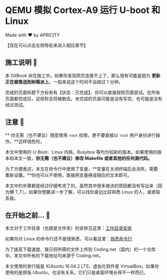 # QEMU 模拟 Cortex-A9 运行 U-boot 和 Linux

Made with ❤️ by APRICITY

【现在可以点击左侧导航来进入相应章节】


## 施工说明 🚧

本 GitBook 尚在施工中。如果你发现网页连接不上了，那么很有可能是因为 **更新正在被推送到树莓派上**。一般来说这个时间不会超过 1 分钟。

完成的页面标题下方标有有【状态：已完成】，你可以直接按照页面尝试。在所有页面都完成后，这些标志将被删去。未完成的页面可能是没有写完，也可能是没有经过测试。


## 注意 🔮

** 你无需（也不建议）随意使用 `root` 权限，更不要直接以 `root` 用户身份进行操作。**这样很危险。

本文中使用的 U-Boot、Linux 内核、Busybox 等均为较新的版本。如果使用的版本和本文一致，**你无需（也不建议）修改 Makefile 或者其他的任何源代码。**

为了方便表述，本文在命令行中使用了变量，**变量在关闭终端后会消失，需要重新设置。**你也可以不使用，直接把变量换成相应的文本即可。

本文中的步骤都是经过仔细考虑了的，虽然其中很多做法的原因都没有写出来（因为懒 T_T）。如果你想要进一步了解，可以找你身边比较熟悉 Linux 的人，或者联系我。


## 在开始之前... 🤔

本文对于工作目录（也就是文件夹）的安排见这里：[工作目录安排](appendix/workspace-structure.md)

如果你对 Linux 的命令行还不是很熟悉，可以看这里：[熟悉命令行](appendix/intro-commandline.md)

为了提高下载速度，我已将所需的文件上传到 Coding.net（国内）的一个仓库中。本文中所有的下载地址均来源于 Coding.net。

本文使用的发行版是 XUbuntu 16.04.2 LTS，虚拟化软件是 VirtualBox。如果你使用的是原版 Ubuntu，也没有关系，它们只是桌面环境长得不一样而已。


